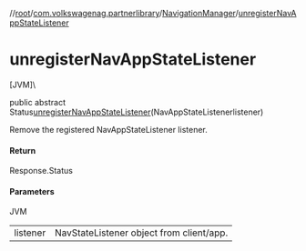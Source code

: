 //[root](../../../index.md)/[com.volkswagenag.partnerlibrary](../index.md)/[NavigationManager](index.md)/[unregisterNavAppStateListener](unregister-nav-app-state-listener.md)

# unregisterNavAppStateListener

[JVM]\

public abstract Status[unregisterNavAppStateListener](unregister-nav-app-state-listener.md)(NavAppStateListenerlistener)

Remove the registered NavAppStateListener listener.

#### Return

Response.Status

#### Parameters

JVM

| | |
|---|---|
| listener | NavStateListener object from client/app. |
